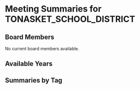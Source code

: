 # Meeting Summaries for TONASKET_SCHOOL_DISTRICT

## Board Members

No current board members available.

## Available Years

## Summaries by Tag
